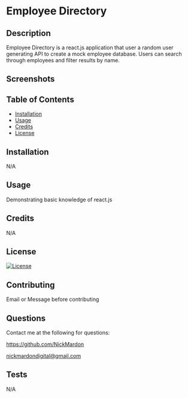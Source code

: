 # Employee Directory

## Description 

Employee Directory is a react.js application that user a random user generating API to create a mock employee database.  Users can search through employees and filter results by name.

## Screenshots

## Table of Contents

* [Installation](#installation)
* [Usage](#usage)
* [Credits](#credits)
* [License](#license)


## Installation 

N/A


## Usage 

Demonstrating basic knowledge of react.js


## Credits 

N/A

## License

[![License](https://img.shields.io/badge/License-EPL%201.0-red.svg)](https://opensource.org/licenses/EPL-1.0)

## Contributing

Email or Message before contributing

## Questions

Contact me at the following for questions:

https://github.com/NickMardon

nickmardondigital@gmail.com

## Tests

N/A
